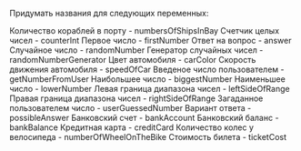 Придумать названия для следующих переменных:

Количество кораблей в порту - numbersOfShipsInBay
Счетчик целых чисел - counterInt
Первое число - firstNumber
Ответ на вопрос - answer
Случайное число - randomNumber
Генератор случайных чисел - randomNumberGenerator
Цвет автомобиля - carColor
Скорость движения автомобиля - speedOfCar
Введеное число пользователем - getNumberFromUser
Наибольшее число - biggestNumber
Наименьшее число - lowerNumber
Левая граница диапазона чисел - leftSideOfRange
Правая граница диапазона чисел - rightSideOfRange
Загаданное пользователем число - userGuessedNumber
Вариант ответа - possibleAnswer
Банковский счет - bankAccount
Банковский баланс - bankBalance
Кредитная карта - creditCard
Количество колес у велосипеда - numberOfWheelOnTheBike
Стоимость билета - ticketCost
